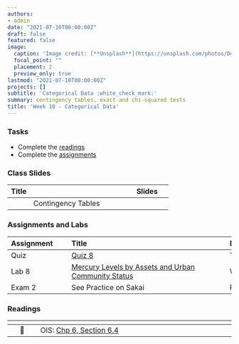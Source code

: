 ```yaml
---
authors:
- admin
date: "2021-07-10T00:00:00Z"
draft: false
featured: false
image:
  caption: 'Image credit: [**Unsplash**](https://unsplash.com/photos/D4LDw5eXhgg)'
  focal_point: ""
  placement: 2
  preview_only: true
lastmod: "2021-07-10T00:00:00Z"
projects: []
subtitle: 'Categorical Data :white_check_mark:'
summary: contingency tables, exact and chi-squared tests
title: 'Week 10 - Categorical Data'
---
```



### Tasks

- Complete the [readings](/post/09-week/#readings)
- Complete the [assignments](/post/09-week/#assignments)


### Class Slides 

| <div style="width:250px;text-align:left">Title</div> | <div  style="width:80px;text-align:center">Slides</div> | 
|:---:|:---------------------|
| Contingency Tables   | [<span style="color: #4b5357;"><i class="fas fa-desktop fa-lg"></i></span>](https://sta198f2021.github.io/website/slides/week-10/w10-l01-fish-chi2.html)  | 


### Assignments and Labs

| <div style="width:120px;text-align:left">Assignment</div> | <div style="width:340px;text-align:left">Title</div> | <div style="width:200px;text-align:left">Due</div> |
|:---|:---|:---|
| Quiz | [Quiz 8](https://sakai.duke.edu) | Tues., 10/26 |
| Lab 8 |[Mercury Levels by Assets and Urban Community Status](https://sta198f2021.github.io/website/slides/week-10/lab-08-mercury-reg2.html)| Wed., 10/27 |
| Exam 2 | See Practice on Sakai | Fri., 10/29 |



### Readings

| <div style="width:50px"></div>  | <div style="width:420px"></div>  |  <div style="width:200px"></div> |
|:---:|:---|:---:|
| :open_book: | OIS: [Chp 6, Section 6.4](https://www.openintro.org/book/os/)  | **Required** |









